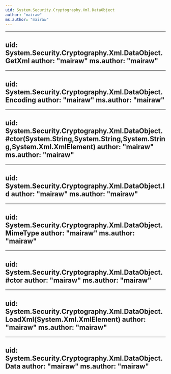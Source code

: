 ```yaml
---
uid: System.Security.Cryptography.Xml.DataObject
author: "mairaw"
ms.author: "mairaw"
---
```


---
uid: System.Security.Cryptography.Xml.DataObject.GetXml
author: "mairaw"
ms.author: "mairaw"
---

---
uid: System.Security.Cryptography.Xml.DataObject.Encoding
author: "mairaw"
ms.author: "mairaw"
---

---
uid: System.Security.Cryptography.Xml.DataObject.#ctor(System.String,System.String,System.String,System.Xml.XmlElement)
author: "mairaw"
ms.author: "mairaw"
---

---
uid: System.Security.Cryptography.Xml.DataObject.Id
author: "mairaw"
ms.author: "mairaw"
---

---
uid: System.Security.Cryptography.Xml.DataObject.MimeType
author: "mairaw"
ms.author: "mairaw"
---

---
uid: System.Security.Cryptography.Xml.DataObject.#ctor
author: "mairaw"
ms.author: "mairaw"
---

---
uid: System.Security.Cryptography.Xml.DataObject.LoadXml(System.Xml.XmlElement)
author: "mairaw"
ms.author: "mairaw"
---

---
uid: System.Security.Cryptography.Xml.DataObject.Data
author: "mairaw"
ms.author: "mairaw"
---
